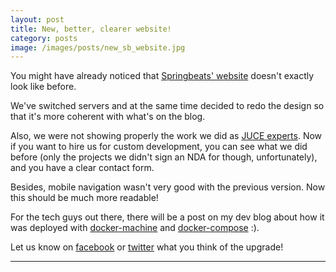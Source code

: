 ```yaml
---
layout: post
title: New, better, clearer website!
category: posts
image: /images/posts/new_sb_website.jpg
---
```


You might have already noticed that [Springbeats' website][sbweb] doesn't exactly
look like before.

We've switched servers and at the same time decided to redo the design so that
it's more coherent with what's on the blog.

Also, we were not showing properly the work we did as [JUCE experts][sbjuce].
Now if you want to hire us for custom development, you can see what we did before
(only the projects we didn't sign an NDA for though, unfortunately), and you have
a clear contact form.

Besides, mobile navigation wasn't very good with the previous version. Now
this should be much more readable!

For the tech guys out there, there will be a post on my dev blog about how
it was deployed with [docker-machine][docker machine] and
[docker-compose][docker compose] :).

Let us know on [facebook][sbfb] or [twitter][sbtwt] what you think of the upgrade!

---

[sbweb]: http://www.springbeats.com
[sbjuce]: http://www.springbeats.com/index.php/bespoke-services/
[aablog]: http://adanselm.github.io
[docker machine]: https://docs.docker.com/machine/
[docker compose]: https://docs.docker.com/compose/
[sbfb]: https://www.facebook.com/springbeats.inc
[sbtwt]: http://twitter.com/springbeats
